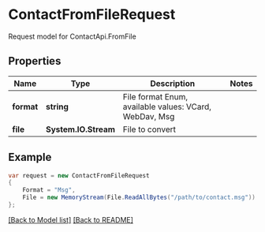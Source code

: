 
# ContactFromFileRequest

Request model for ContactApi.FromFile

## Properties

Name | Type | Description  | Notes
------------- | ------------- | ------------- | -------------
**format** | **string**| File format Enum, available values: VCard, WebDav, Msg | 
**file** | **System.IO.Stream**| File to convert | 

## Example
```csharp
var request = new ContactFromFileRequest
{ 
    Format = "Msg",
    File = new MemoryStream(File.ReadAllBytes("/path/to/contact.msg"))
};
```

[[Back to Model list]](Models.md) [[Back to README]](README.md)
